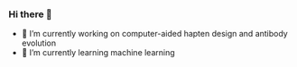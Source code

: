 ### Hi there 👋
- 🔭 I’m currently working on computer-aided hapten design and antibody evolution
- 🌱 I’m currently learning machine learning
